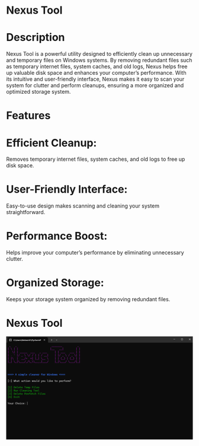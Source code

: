 # Nexus Tool

# Description
Nexus Tool is a powerful utility designed to efficiently clean up unnecessary and temporary files on Windows systems. By removing redundant files such as temporary internet files, system caches, and old logs, Nexus helps free up valuable disk space and enhances your computer’s performance. With its intuitive and user-friendly interface, Nexus makes it easy to scan your system for clutter and perform cleanups, ensuring a more organized and optimized storage system.

# Features
# Efficient Cleanup:
Removes temporary internet files, system caches, and old logs to free up disk space.

# User-Friendly Interface:
Easy-to-use design makes scanning and cleaning your system straightforward.

# Performance Boost:
Helps improve your computer’s performance by eliminating unnecessary clutter.

# Organized Storage:
Keeps your storage system organized by removing redundant files.

# Nexus Tool

![Screenshot of Nexus Tool](images/nexus.jpg)

